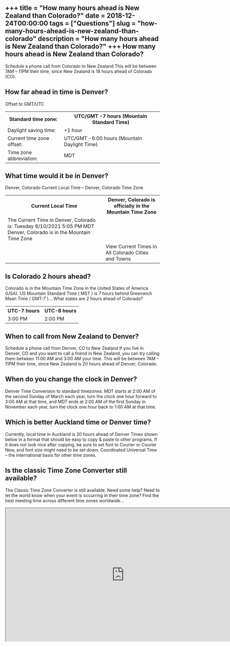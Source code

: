 +++
title = "How many hours ahead is New Zealand than Colorado?"
date = 2018-12-24T00:00:00
tags = ["Questions"]
slug = "how-many-hours-ahead-is-new-zealand-than-colorado"
description = "How many hours ahead is New Zealand than Colorado?"
+++
How many hours ahead is New Zealand than Colorado?
--------------------------------------------------

Schedule a phone call from Colorado to New Zealand This will be between 7AM – 11PM their time, since New Zealand is 18 hours ahead of Colorado (CO).

How far ahead in time is Denver?
--------------------------------

Offset to GMT/UTC

<table><tr><th>Standard time zone:</th><th>UTC/GMT -7 hours (Mountain Standard Time)</th></tr><tr><td>Daylight saving time:</td><td>+1 hour</td></tr><tr><td>Current time zone offset:</td><td>UTC/GMT -6:00 hours (Mountain Daylight Time)</td></tr><tr><td>Time zone abbreviation:</td><td>MDT</td></tr></table>

What time would it be in Denver?
--------------------------------

Denver, Colorado Current Local Time – Denver, Colorado Time Zone

<table><tr><th>Current Local Time</th><th>Denver, Colorado is officially in the Mountain Time Zone</th></tr><tr><td>The Current Time in Denver, Colorado is: Tuesday 8/10/2021 5:05 PM MDT Denver, Colorado is in the Mountain Time Zone</td><td></td></tr><tr><td></td><td>View Current Times in All Colorado Cities and Towns</td></tr></table>

Is Colorado 2 hours ahead?
--------------------------

Colorado is in the Mountain Time Zone in the United States of America (USA). US Mountain Standard Time ( MST ) is 7 hours behind Greenwich Mean Time ( GMT-7 )….What states are 2 hours ahead of Colorado?

<table><tr><th>UTC-7 hours</th><th>UTC-8 hours</th></tr><tr><td>3:00 PM</td><td>2:00 PM</td></tr></table>

When to call from New Zealand to Denver?
----------------------------------------

Schedule a phone call from Denver, CO to New Zealand If you live in Denver, CO and you want to call a friend in New Zealand, you can try calling them between 11:00 AM and 3:00 AM your time. This will be between 7AM – 11PM their time, since New Zealand is 20 hours ahead of Denver, Colorado.

When do you change the clock in Denver?
---------------------------------------

Denver Time Conversion to standard timezones: MDT starts at 2:00 AM of the second Sunday of March each year, turn the clock one hour forward to 3:00 AM at that time, and MDT ends at 2:00 AM of the first Sunday in November each year, turn the clock one hour back to 1:00 AM at that time.

Which is better Auckland time or Denver time?
---------------------------------------------

Currently, local time in Auckland is 20 hours ahead of Denver Times shown below in a format that should be easy to copy &amp; paste to other programs. If it does not look nice after copying, be sure to set font to Courier or Courier New, and font size might need to be set down. Coordinated Universal Time – the international basis for other time zones.

Is the classic Time Zone Converter still available?
---------------------------------------------------

The Classic Time Zone Converter is still available. Need some help? Need to let the world know when your event is occurring in their time zone? Find the best meeting time across different time zones worldwide…

<iframe allow="accelerometer; autoplay; clipboard-write; encrypted-media; gyroscope; picture-in-picture" allowfullscreen="" class="__youtube_prefs__  epyt-is-override  no-lazyload" data-no-lazy="1" data-origheight="433" data-origwidth="770" data-skipgform_ajax_framebjll="" height="433" id="_ytid_39522" loading="lazy" src="https://www.youtube.com/embed/vNGgtYvXk_c?enablejsapi=1&autoplay=0&cc_load_policy=0&cc_lang_pref=&iv_load_policy=1&loop=0&modestbranding=0&rel=1&fs=1&playsinline=0&autohide=2&theme=dark&color=red&controls=1&" title="YouTube player" width="770"></iframe>